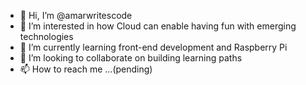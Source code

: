 - 👋 Hi, I’m @amarwritescode
- 👀 I’m interested in how Cloud can enable having fun with emerging technologies
- 🌱 I’m currently learning front-end development and Raspberry Pi
- 💞️ I’m looking to collaborate on building learning paths
- 📫 How to reach me ...(pending)

<!---
amarwritescode/amarwritescode is a ✨ special ✨ repository because its `README.md` (this file) appears on your GitHub profile.
You can click the Preview link to take a look at your changes.
--->
